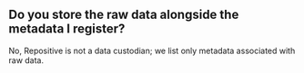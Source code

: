 ## Do you store the raw data alongside the metadata I register?

No, Repositive is not a data custodian; we list only metadata associated with raw data.

